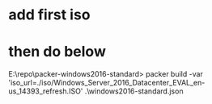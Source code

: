 # add first iso
# then do below
E:\repo\packer-windows2016-standard> packer build -var 'iso_url=./iso/Windows_Server_2016_Datacenter_EVAL_en-us_14393_refresh.ISO' .\windows2016-standard.json

